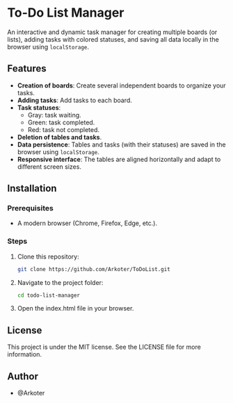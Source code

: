 # To-Do List Manager

An interactive and dynamic task manager for creating multiple boards (or lists), adding tasks with colored statuses, and saving all data locally in the browser using `localStorage`.

## Features

- **Creation of boards**: Create several independent boards to organize your tasks.
- **Adding tasks**: Add tasks to each board.
- **Task statuses**:
  - Gray: task waiting.
  - Green: task completed.
  - Red: task not completed.
- **Deletion of tables and tasks**.
- **Data persistence**: Tables and tasks (with their statuses) are saved in the browser using `localStorage`.
- **Responsive interface**: The tables are aligned horizontally and adapt to different screen sizes.


## Installation

### Prerequisites

- A modern browser (Chrome, Firefox, Edge, etc.).

### Steps

1. Clone this repository:
   ```bash
   git clone https://github.com/Arkoter/ToDoList.git
2. Navigate to the project folder:
   ```bash
   cd todo-list-manager
3. Open the index.html file in your browser.


## License

This project is under the MIT license. See the LICENSE file for more information.


## Author

- @Arkoter
